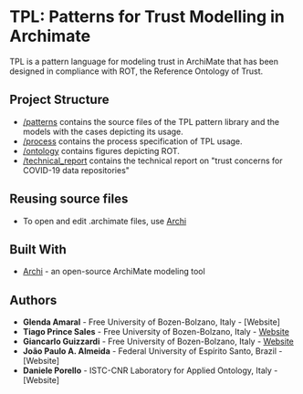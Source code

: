 # TPL: Patterns for Trust Modelling in Archimate

TPL is a pattern language for modeling trust in ArchiMate that has been designed in compliance with ROT, the Reference Ontology of Trust.

## Project Structure

* [/patterns](/patterns) contains the source files of the TPL pattern library and the models with the cases depicting its usage.
* [/process](/process) contains the process specification of TPL usage.
* [/ontology](/ontology) contains figures depicting ROT.
* [/technical_report](/technical_report) contains the technical report on "trust concerns for COVID-19 data repositories"



## Reusing source files

* To open and edit .archimate files, use [Archi](https://www.archimatetool.com/)

## Built With

* [Archi](https://www.archimatetool.com/) - an open-source ArchiMate modeling tool


## Authors

* **Glenda Amaral** - Free University of Bozen-Bolzano, Italy - [Website]
* **Tiago Prince Sales** - Free University of Bozen-Bolzano, Italy - [Website](https://www.researchgate.net/profile/Tiago_Prince_Sales)
* **Giancarlo Guizzardi** - Free University of Bozen-Bolzano, Italy - [Website](http://www.inf.ufes.br/~gguizzardi)
* **João Paulo A. Almeida** - Federal University of Espírito Santo, Brazil - [Website]
* **Daniele Porello** - ISTC-CNR Laboratory for Applied Ontology, Italy - [Website]

